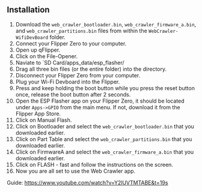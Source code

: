 ## Installation
1. Download the `web_crawler_bootloader.bin`, `web_crawler_firmware_a.bin`, and `web_crawler_partitions.bin` files from within the `WebCrawler-WifiDevBoard` folder.
2. Connect your Flipper Zero to your computer.
3. Open up qFlipper.
4. Click on the File-Opener.
5. Naviate to `SD Card/apps_data/esp_flasher/
6. Drag all three bin files (or the entire folder) into the directory.
7. Disconnect your Flipper Zero from your computer.
8. Plug your Wi-Fi Devboard into the Flipper.
9. Press and keep holding the boot button while you press the reset button once, release the boot button after 2 seconds.
10. Open the ESP Flasher app on your Flipper Zero, it should be located under `Apps->GPIO` from the main menu. If not, download it from the Flipper App Store.
11. Click on Manual Flash.
12. Click on Bootloader and select the `web_crawler_bootloader.bin` that you downloaded earlier.
13. Click on Part Table and select the `web_crawler_partitions.bin` that you downloaded earlier.
14. Click on FirmwareA and select the `web_crawler_firmware_a.bin` that you downloaded earlier.
15. Click on FLASH - fast and follow the instructions on the screen.
16. Now you are all set to use the Web Crawler app.

Guide: https://www.youtube.com/watch?v=Y2lUVTMTABE&t=19s
